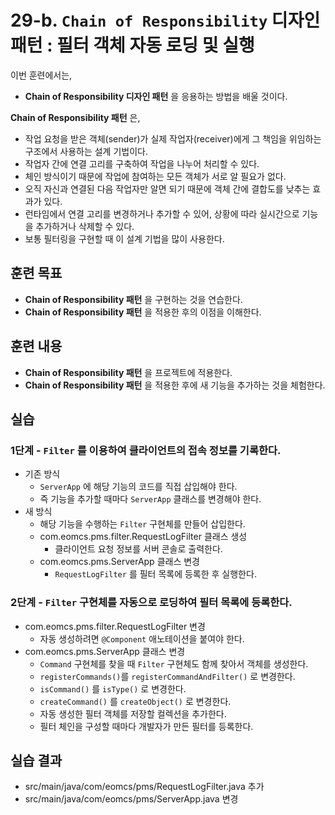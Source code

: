 # 29-b. `Chain of Responsibility` 디자인 패턴 : 필터 객체 자동 로딩 및 실행

이번 훈련에서는,
- **Chain of Responsibility 디자인 패턴** 을 응용하는 방법을 배울 것이다.

**Chain of Responsibility 패턴** 은,
- 작업 요청을 받은 객체(sender)가 실제 작업자(receiver)에게 그 책임을 위임하는 구조에서 사용하는 설계 기법이다.
- 작업자 간에 연결 고리를 구축하여 작업을 나누어 처리할 수 있다.
- 체인 방식이기 때문에 작업에 참여하는 모든 객체가 서로 알 필요가 없다.
- 오직 자신과 연결된 다음 작업자만 알면 되기 때문에 객체 간에 결합도를 낮추는 효과가 있다.
- 런타임에서 연결 고리를 변경하거나 추가할 수 있어, 상황에 따라 실시간으로 기능을 추가하거나 삭제할 수 있다.
- 보통 필터링을 구현할 때 이 설계 기법을 많이 사용한다.

## 훈련 목표
- **Chain of Responsibility 패턴** 을 구현하는 것을 연습한다.
- **Chain of Responsibility 패턴** 을 적용한 후의 이점을 이해한다.

## 훈련 내용
- **Chain of Responsibility 패턴** 을 프로젝트에 적용한다.
- **Chain of Responsibility 패턴** 을 적용한 후에 새 기능을 추가하는 것을 체험한다.

## 실습

### 1단계 - `Filter` 를 이용하여 클라이언트의 접속 정보를 기록한다.

- 기존 방식
  - `ServerApp` 에 해당 기능의 코드를 직접 삽입해야 한다.
  - 즉 기능을 추가할 때마다 `ServerApp` 클래스를 변경해야 한다.
- 새 방식
  - 해당 기능을 수행하는 `Filter` 구현체를 만들어 삽입한다.
  - com.eomcs.pms.filter.RequestLogFilter 클래스 생성
    - 클라이언트 요청 정보를 서버 콘솔로 출력한다.
  - com.eomcs.pms.ServerApp 클래스 변경
    - `RequestLogFilter` 를 필터 목록에 등록한 후 실행한다.

### 2단계 - `Filter` 구현체를 자동으로 로딩하여 필터 목록에 등록한다.

- com.eomcs.pms.filter.RequestLogFilter 변경
  - 자동 생성하려면 `@Component` 애노테이션을 붙여야 한다.
- com.eomcs.pms.ServerApp 클래스 변경
  - `Command` 구현체를 찾을 때 `Filter` 구현체도 함께 찾아서 객체를 생성한다.
  - `registerCommands()`를 `registerCommandAndFilter()` 로 변경한다.
  - `isCommand()` 를 `isType()` 로 변경한다. 
  - `createCommand()` 를 `createObject()` 로 변경한다.
  - 자동 생성한 필터 객체를 저장할 컬렉션을 추가한다.
  - 필터 체인을 구성할 때마다 개발자가 만든 필터를 등록한다.


## 실습 결과
- src/main/java/com/eomcs/pms/RequestLogFilter.java 추가
- src/main/java/com/eomcs/pms/ServerApp.java 변경